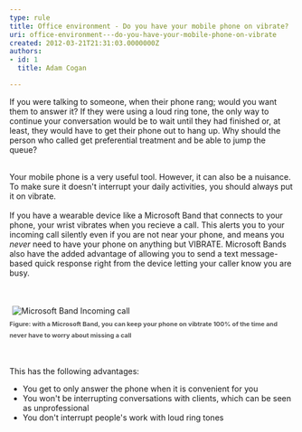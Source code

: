 ```yaml
---
type: rule
title: Office environment - Do you have your mobile phone on vibrate?
uri: office-environment---do-you-have-your-mobile-phone-on-vibrate
created: 2012-03-21T21:31:03.0000000Z
authors:
- id: 1
  title: Adam Cogan

---
```




<span class='intro'> If you were talking to someone, when their phone rang; would you want them to answer it? If they were using a loud ring tone, the only way to continue your conversation would be to wait until they had finished or, at least, they would have to get their phone out to hang up. Why should the person who called get preferential treatment and be able to jump the queue?&#160;<div><br></div><div>Your mobile phone is a very useful tool. However, it can also be a nuisance. To make sure it doesn't interrupt your daily activities, you should always put it on vibrate. </div><div><br>If you have a wearable device like a&#160;Microsoft Band&#160;that connects to your phone, your wrist vibrates&#160;when&#160;you recieve a call.&#160;This alerts you to your incoming call silently even if you are not near your phone, and means you *never* need to have your phone on anything but VIBRATE. Microsoft Bands also have the added advantage of allowing you to send a&#160;text message-based quick response&#160;right from the device letting your caller know you are busy.&#160;<br></div> </span>

<p><br></p><p><img src="/PublishingImages/microsoft-band-incoming-call.jpg" alt="Microsoft Band Incoming call" style="margin&#58;5px;" />​<br><span style="color&#58;#555555;font-size&#58;11px;font-weight&#58;bold;line-height&#58;20px;">Figure&#58; with a Microsoft Band, you can keep your phone on vibtrate 100% of the time and never have to worry about missing a call&#160;</span></p><p><br></p><p>This has the following advantages&#58;</p>

<ul><li>You get to only answer the phone when it is convenient for you</li>
<li>You won't be interrupting conversations with clients, which can be seen as unprofessional</li>
<li>You don't interrupt people's work with loud ring tones</li></ul>



